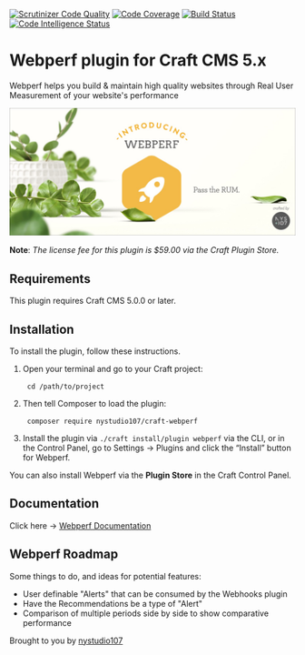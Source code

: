 [![Scrutinizer Code Quality](https://scrutinizer-ci.com/g/nystudio107/craft-webperf/badges/quality-score.png?b=v5)](https://scrutinizer-ci.com/g/nystudio107/craft-webperf/?branch=v5) [![Code Coverage](https://scrutinizer-ci.com/g/nystudio107/craft-webperf/badges/coverage.png?b=v5)](https://scrutinizer-ci.com/g/nystudio107/craft-webperf/?branch=v5) [![Build Status](https://scrutinizer-ci.com/g/nystudio107/craft-webperf/badges/build.png?b=v5)](https://scrutinizer-ci.com/g/nystudio107/craft-webperf/build-status/v5) [![Code Intelligence Status](https://scrutinizer-ci.com/g/nystudio107/craft-webperf/badges/code-intelligence.svg?b=v5)](https://scrutinizer-ci.com/code-intelligence)

# Webperf plugin for Craft CMS 5.x

Webperf helps you build & maintain high quality websites through Real User Measurement of your website's performance

![Screenshot](./docs/docs/resources/img/plugin-banner.jpg)

**Note**: _The license fee for this plugin is $59.00 via the Craft Plugin Store._

## Requirements

This plugin requires Craft CMS 5.0.0 or later.

## Installation

To install the plugin, follow these instructions.

1. Open your terminal and go to your Craft project:

        cd /path/to/project

2. Then tell Composer to load the plugin:

        composer require nystudio107/craft-webperf

3. Install the plugin via `./craft install/plugin webperf` via the CLI, or in the Control Panel, go to Settings → Plugins and click the “Install” button for Webperf.

You can also install Webperf via the **Plugin Store** in the Craft Control Panel.

## Documentation

Click here -> [Webperf Documentation](https://nystudio107.com/plugins/webperf/documentation)

## Webperf Roadmap

Some things to do, and ideas for potential features:

* User definable "Alerts" that can be consumed by the Webhooks plugin
* Have the Recommendations be a type of "Alert"
* Comparison of multiple periods side by side to show comparative performance

Brought to you by [nystudio107](https://nystudio107.com)
